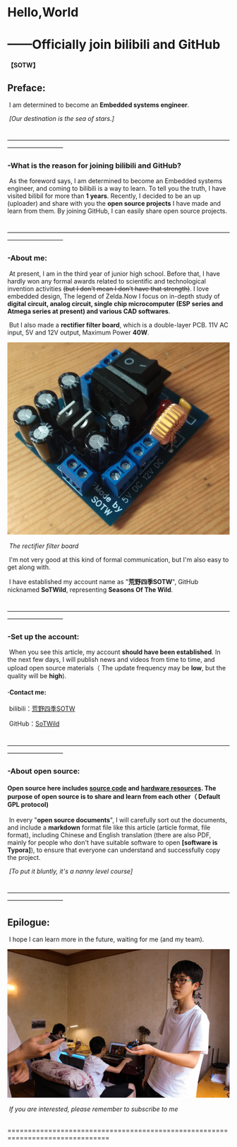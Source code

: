 # Hello,World

# ——Officially join bilibili and GitHub

**【SOTW】**

## Preface:

​		I am determined to become an **Embedded systems engineer**.

​																												    				*[Our destination is the sea of stars.]*

​		—————————————————————————————————————————————

### -What is the reason for joining bilibili and GitHub?

​		As the foreword says, I am determined to become an Embedded systems engineer, and coming to bilibili is a way to learn. To tell you the truth, I have visited bilibil for more than **1 years**. Recently, I decided to be an up (uploader) and share with you the **open source projects** I have made and learn from them. By joining GitHub, I can easily share open source projects.

​		—————————————————————————————————————————————

### -About me:

​		At present, I am in the third year of junior high school. Before that, I have hardly won any formal awards related to scientific and technological invention activities ~~(but I don't mean I don't have that strength)~~. I love embedded design, The legend of Zelda.Now I focus on in-depth study of **digital circuit, analog circuit, single chip microcomputer (ESP series and Atmega series at present) and various CAD softwares**.

​		But I also made a **rectifier filter board**, which is a double-layer PCB. 11V AC input, 5V and 12V output, Maximum Power **40W**.

![微信图片_20210625134900](https://github.com/SoTWild/Hello/blob/main/%E5%BE%AE%E4%BF%A1%E5%9B%BE%E7%89%87_20210625134900.jpg)

​																		  *The rectifier filter board*

​		I'm not very good at this kind of formal communication, but I'm also easy to get along with.

​		I have established my account name as "**荒野四季SOTW**", GitHub nicknamed **SoTWild**, representing **Seasons Of The Wild**.

​		—————————————————————————————————————————————

### -Set up the account:

​		When you see this article, my account **should have been established**. In the next few days, I will publish news and videos from time to time, and upload open source materials（ The update frequency may be **low**, but the quality will be **high**).

#### ·Contact me:

​		bilibili：[荒野四季SOTW](https://space.bilibili.com/482469487?from=search&seid=10332984889603231435)

​		GitHub：[SoTWild](https://github.com/SoTWild)

​		—————————————————————————————————————————————

### -About open source:

#### **Open source here includes <u>source code</u> and <u>hardware resources</u>. The purpose of open source is to share and learn from each other（ Default GPL protocol)**

​		In every "**open source documents**", I will carefully sort out the documents, and include a **markdown** format file like this article (article format, file format), including Chinese and English translation (there are also PDF, mainly for people who don't have suitable software to open **[software is Typora]**), to ensure that everyone can understand and successfully copy the project.

​		*[To put it bluntly, it's a nanny level course]*

​		—————————————————————————————————————————————

## Epilogue:

​		I hope I can learn more in the future, waiting for me (and my team).

![壁纸](https://github.com/SoTWild/Hello/blob/main/%E5%A3%81%E7%BA%B8.jpg)

​											*If you are interested, please remember to subscribe to me*

​		===============================================================================
